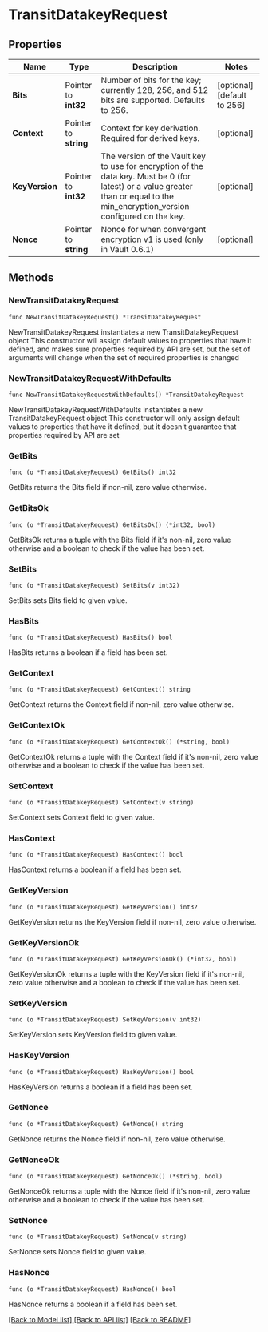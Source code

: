 # TransitDatakeyRequest

## Properties

Name | Type | Description | Notes
------------ | ------------- | ------------- | -------------
**Bits** | Pointer to **int32** | Number of bits for the key; currently 128, 256, and 512 bits are supported. Defaults to 256. | [optional] [default to 256]
**Context** | Pointer to **string** | Context for key derivation. Required for derived keys. | [optional] 
**KeyVersion** | Pointer to **int32** | The version of the Vault key to use for encryption of the data key. Must be 0 (for latest) or a value greater than or equal to the min_encryption_version configured on the key. | [optional] 
**Nonce** | Pointer to **string** | Nonce for when convergent encryption v1 is used (only in Vault 0.6.1) | [optional] 

## Methods

### NewTransitDatakeyRequest

`func NewTransitDatakeyRequest() *TransitDatakeyRequest`

NewTransitDatakeyRequest instantiates a new TransitDatakeyRequest object
This constructor will assign default values to properties that have it defined,
and makes sure properties required by API are set, but the set of arguments
will change when the set of required properties is changed

### NewTransitDatakeyRequestWithDefaults

`func NewTransitDatakeyRequestWithDefaults() *TransitDatakeyRequest`

NewTransitDatakeyRequestWithDefaults instantiates a new TransitDatakeyRequest object
This constructor will only assign default values to properties that have it defined,
but it doesn't guarantee that properties required by API are set

### GetBits

`func (o *TransitDatakeyRequest) GetBits() int32`

GetBits returns the Bits field if non-nil, zero value otherwise.

### GetBitsOk

`func (o *TransitDatakeyRequest) GetBitsOk() (*int32, bool)`

GetBitsOk returns a tuple with the Bits field if it's non-nil, zero value otherwise
and a boolean to check if the value has been set.

### SetBits

`func (o *TransitDatakeyRequest) SetBits(v int32)`

SetBits sets Bits field to given value.

### HasBits

`func (o *TransitDatakeyRequest) HasBits() bool`

HasBits returns a boolean if a field has been set.

### GetContext

`func (o *TransitDatakeyRequest) GetContext() string`

GetContext returns the Context field if non-nil, zero value otherwise.

### GetContextOk

`func (o *TransitDatakeyRequest) GetContextOk() (*string, bool)`

GetContextOk returns a tuple with the Context field if it's non-nil, zero value otherwise
and a boolean to check if the value has been set.

### SetContext

`func (o *TransitDatakeyRequest) SetContext(v string)`

SetContext sets Context field to given value.

### HasContext

`func (o *TransitDatakeyRequest) HasContext() bool`

HasContext returns a boolean if a field has been set.

### GetKeyVersion

`func (o *TransitDatakeyRequest) GetKeyVersion() int32`

GetKeyVersion returns the KeyVersion field if non-nil, zero value otherwise.

### GetKeyVersionOk

`func (o *TransitDatakeyRequest) GetKeyVersionOk() (*int32, bool)`

GetKeyVersionOk returns a tuple with the KeyVersion field if it's non-nil, zero value otherwise
and a boolean to check if the value has been set.

### SetKeyVersion

`func (o *TransitDatakeyRequest) SetKeyVersion(v int32)`

SetKeyVersion sets KeyVersion field to given value.

### HasKeyVersion

`func (o *TransitDatakeyRequest) HasKeyVersion() bool`

HasKeyVersion returns a boolean if a field has been set.

### GetNonce

`func (o *TransitDatakeyRequest) GetNonce() string`

GetNonce returns the Nonce field if non-nil, zero value otherwise.

### GetNonceOk

`func (o *TransitDatakeyRequest) GetNonceOk() (*string, bool)`

GetNonceOk returns a tuple with the Nonce field if it's non-nil, zero value otherwise
and a boolean to check if the value has been set.

### SetNonce

`func (o *TransitDatakeyRequest) SetNonce(v string)`

SetNonce sets Nonce field to given value.

### HasNonce

`func (o *TransitDatakeyRequest) HasNonce() bool`

HasNonce returns a boolean if a field has been set.


[[Back to Model list]](../README.md#documentation-for-models) [[Back to API list]](../README.md#documentation-for-api-endpoints) [[Back to README]](../README.md)


